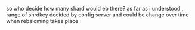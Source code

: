 so who decide how many shard would eb there?
as far as i understood , range of shrdkey decided by config server and could be change over time when rebalcming takes place